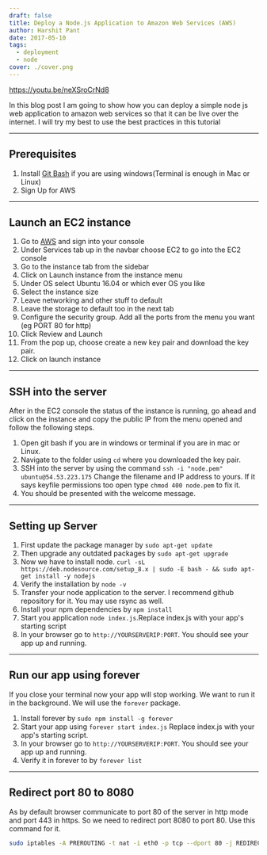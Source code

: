 ```yaml
---
draft: false
title: Deploy a Node.js Application to Amazon Web Services (AWS)
author: Harshit Pant
date: 2017-05-10
tags:
  - deployment
  - node
cover: ./cover.png
---
```


https://youtu.be/neXSroCrNd8

In this blog post I am going to show how you can deploy a simple node js web application to amazon web services so that it can be live over the internet. I will try my best to use the best practices in this tutorial

---

## Prerequisites

1. Install [Git Bash](http://git-scm.com) if you are using windows(Terminal is enough in Mac or Linux)
2. Sign Up for AWS

---

## Launch an EC2 instance

1. Go to [AWS](https://aws.amazon.com) and sign into your console
2. Under Services tab up in the navbar choose EC2 to go into the EC2 console
3. Go to the instance tab from the sidebar
4. Click on Launch instance from the instance menu
5. Under OS select Ubuntu 16.04 or which ever OS you like
6. Select the instance size
7. Leave networking and other stuff to default
8. Leave the storage to default too in the next tab
9. Configure the security group. Add all the ports from the menu you want (eg PORT 80 for http)
10. Click Review and Launch
11. From the pop up, choose create a new key pair and download the key pair.
12. Click on launch instance

---

## SSH into the server

After in the EC2 console the status of the instance is running, go ahead and click on the instance and copy the public IP from the menu opened and follow the following steps.

1. Open git bash if you are in windows or terminal if you are in mac or Linux.
2. Navigate to the folder using `cd` where you downloaded the key pair.
3. SSH into the server by using the command `ssh -i "node.pem" ubuntu@54.53.223.175` Change the filename and IP address to yours. If it says keyfile permissions too open type `chmod 400 node.pem` to fix it.
4. You should be presented with the welcome message.

---

## Setting up Server

1. First update the package manager by `sudo apt-get update`
2. Then upgrade any outdated packages by `sudo apt-get upgrade`
3. Now we have to install node. `curl -sL https://deb.nodesource.com/setup_8.x | sudo -E bash - && sudo apt-get install -y nodejs`
4. Verify the installation by `node -v`
5. Transfer your node application to the server. I recommend github repository for it. You may use rsync as well.
6. Install your npm dependencies by `npm install`
7. Start you application `node index.js`.Replace index.js with your app's starting script
8. In your browser go to `http://YOURSERVERIP:PORT`. You should see your app up and running.

---

## Run our app using forever

If you close your terminal now your app will stop working. We want to run it in the background. We will use the `forever` package.

1. Install forever by `sudo npm install -g forever`
2. Start your app using `forever start index.js` Replace index.js with your app's starting script.
3. In your browser go to `http://YOURSERVERIP:PORT`. You should see your app up and running.
4. Verify it in forever to by `forever list`

---

## Redirect port 80 to 8080

As by default browser communicate to port 80 of the server in http mode and port 443 in https. So we need to redirect port 8080 to port 80. Use this command for it.

```bash
sudo iptables -A PREROUTING -t nat -i eth0 -p tcp --dport 80 -j REDIRECT --to-port 8080
```
